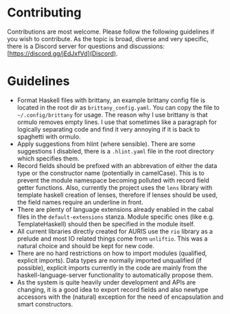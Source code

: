 # Contributing

Contributions are most welcome. Please follow the following guidelines if you wish to contribute. As the topic is broad, diverse and 
very specific, there is a Discord server for questions and discussions: [https://discord.gg/jEdJxfVd](Discord).

# Guidelines

 * Format Haskell files with brittany, an example brittany config file is located in the root dir as `brittany_config.yaml`. You can copy the file to `~/.config/brittany` for usage. The reason why I use brittany is that ormulo removes empty lines. I use that sometimes like a paragraph for logically separating code and find it very annoying if it is back to spaghetti with ormulo.
 * Apply suggestions from hlint (where sensible). There are some suggestions I disabled, there is a `.hlint.yaml` file in the root directory which specifies them.
 * Record fields should be prefixed with an abbrevation of either the data type or the constructor name (potentially in camelCase). This is to prevent the module namespace becoming polluted with record field getter functions. Also, currently the project uses the `lens` library with template haskell creation of lenses, therefore if lenses should be used, the field names require an underline in front.
 * There are plenty of language extensions already enabled in the cabal files in the `default-extensions` stanza. Module specific ones (like e.g. TemplateHaskell) should then be specified in the module itself.
 * All current libraries directly created for AURIS use the `rio` library as a prelude and most IO related things come from `unliftio`. This was a natural choice and should be kept for new code.
 * There are no hard restrictions on how to import modules (qualified, explicit imports). Data types are normally imported unqualified (if possible), explicit imports currently in the code are mainly from the haskell-language-server functionality to automatically propose them.
 * As the system is quite heavily under development and APIs are changing, it is a good idea to export record fields and also newtype accessors with the (natural) exception for the need of encapsulation and smart constructors.
 
